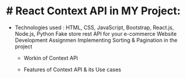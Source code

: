 # # React Context API in MY Project:
 * Technologies used : HTML, CSS, JavaScript, Bootstrap, React.js, Node.js, Python Fake store rest API     for your e-commerce Website Development Assignmen
   Implementing Sorting & Pagination in the project

   * Workin of Context APi

    * Features of Context API & its Use cases
